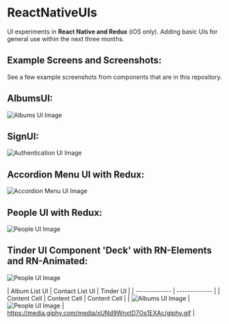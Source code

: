 # ReactNativeUIs

UI experiments in **React Native and Redux** (iOS only). Adding basic UIs for general use within the next three months.




Example Screens and Screenshots:
-------------
See a few example screenshots from components that are in this repository.


AlbumsUI:
-------------
![Albums UI Image](https://media.giphy.com/media/xT1Ra0a1oiI7QirYY0/giphy.gif)


SignUI:
-------------
![Authentication UI Image](https://i.imgur.com/6iNcUf3l.png)


Accordion Menu UI with Redux:
-------------
![Accordion Menu UI Image](https://i.imgur.com/JMonw6ul.png)


People UI with Redux:
-------------
![People UI Image](https://media.giphy.com/media/l4EpbbLsZXgfaMQXC/giphy.gif)


Tinder UI Component 'Deck' with RN-Elements and RN-Animated:
-------------
![People UI Image](https://i.imgur.com/ERWORE8.gif)



| Album List UI  | Contact List UI | Tinder UI |
| ------------- | ------------- |
| Content Cell  | Content Cell  | Content Cell |
| ![Albums UI Image](https://media.giphy.com/media/xT1Ra0a1oiI7QirYY0/giphy.gif) | ![People UI Image](https://media.giphy.com/media/l4EpbbLsZXgfaMQXC/giphy.gif) | https://media.giphy.com/media/xUNd9WnxtD7Os1EXAc/giphy.gif |
